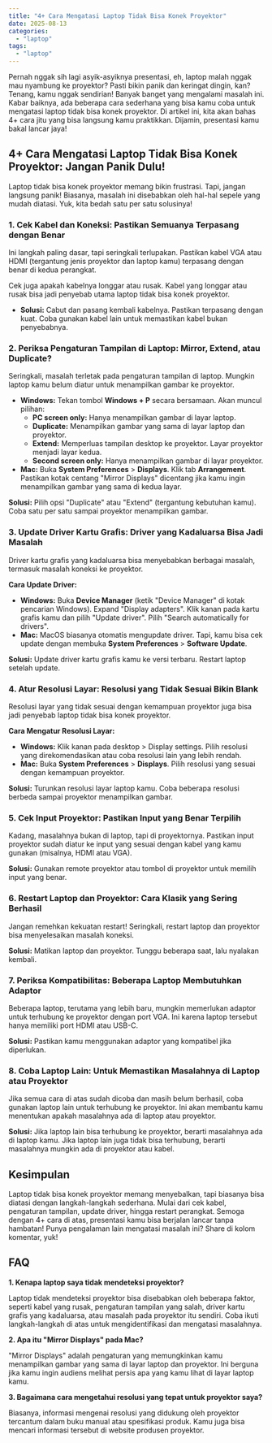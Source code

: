 ```yaml
---
title: "4+ Cara Mengatasi Laptop Tidak Bisa Konek Proyektor"
date: 2025-08-13
categories: 
  - "laptop"
tags: 
  - "laptop"
---
```


Pernah nggak sih lagi asyik-asyiknya presentasi, eh, laptop malah nggak mau nyambung ke proyektor? Pasti bikin panik dan keringat dingin, kan? Tenang, kamu nggak sendirian! Banyak banget yang mengalami masalah ini. Kabar baiknya, ada beberapa cara sederhana yang bisa kamu coba untuk mengatasi laptop tidak bisa konek proyektor. Di artikel ini, kita akan bahas 4+ cara jitu yang bisa langsung kamu praktikkan. Dijamin, presentasi kamu bakal lancar jaya!

## 4+ Cara Mengatasi Laptop Tidak Bisa Konek Proyektor: Jangan Panik Dulu!

Laptop tidak bisa konek proyektor memang bikin frustrasi. Tapi, jangan langsung panik! Biasanya, masalah ini disebabkan oleh hal-hal sepele yang mudah diatasi. Yuk, kita bedah satu per satu solusinya!

### 1\. Cek Kabel dan Koneksi: Pastikan Semuanya Terpasang dengan Benar

Ini langkah paling dasar, tapi seringkali terlupakan. Pastikan kabel VGA atau HDMI (tergantung jenis proyektor dan laptop kamu) terpasang dengan benar di kedua perangkat.

Cek juga apakah kabelnya longgar atau rusak. Kabel yang longgar atau rusak bisa jadi penyebab utama laptop tidak bisa konek proyektor.

- **Solusi:** Cabut dan pasang kembali kabelnya. Pastikan terpasang dengan kuat. Coba gunakan kabel lain untuk memastikan kabel bukan penyebabnya.

### 2\. Periksa Pengaturan Tampilan di Laptop: Mirror, Extend, atau Duplicate?

Seringkali, masalah terletak pada pengaturan tampilan di laptop. Mungkin laptop kamu belum diatur untuk menampilkan gambar ke proyektor.

- **Windows:** Tekan tombol **Windows + P** secara bersamaan. Akan muncul pilihan:
    - **PC screen only:** Hanya menampilkan gambar di layar laptop.
    - **Duplicate:** Menampilkan gambar yang sama di layar laptop dan proyektor.
    - **Extend:** Memperluas tampilan desktop ke proyektor. Layar proyektor menjadi layar kedua.
    - **Second screen only:** Hanya menampilkan gambar di layar proyektor.
- **Mac:** Buka **System Preferences** > **Displays**. Klik tab **Arrangement**. Pastikan kotak centang "Mirror Displays" dicentang jika kamu ingin menampilkan gambar yang sama di kedua layar.

**Solusi:** Pilih opsi "Duplicate" atau "Extend" (tergantung kebutuhan kamu). Coba satu per satu sampai proyektor menampilkan gambar.

### 3\. Update Driver Kartu Grafis: Driver yang Kadaluarsa Bisa Jadi Masalah

Driver kartu grafis yang kadaluarsa bisa menyebabkan berbagai masalah, termasuk masalah koneksi ke proyektor.

**Cara Update Driver:**

- **Windows:** Buka **Device Manager** (ketik "Device Manager" di kotak pencarian Windows). Expand "Display adapters". Klik kanan pada kartu grafis kamu dan pilih "Update driver". Pilih "Search automatically for drivers".
- **Mac:** MacOS biasanya otomatis mengupdate driver. Tapi, kamu bisa cek update dengan membuka **System Preferences** > **Software Update**.

**Solusi:** Update driver kartu grafis kamu ke versi terbaru. Restart laptop setelah update.

### 4\. Atur Resolusi Layar: Resolusi yang Tidak Sesuai Bikin Blank

Resolusi layar yang tidak sesuai dengan kemampuan proyektor juga bisa jadi penyebab laptop tidak bisa konek proyektor.

**Cara Mengatur Resolusi Layar:**

- **Windows:** Klik kanan pada desktop > Display settings. Pilih resolusi yang direkomendasikan atau coba resolusi lain yang lebih rendah.
- **Mac:** Buka **System Preferences** > **Displays**. Pilih resolusi yang sesuai dengan kemampuan proyektor.

**Solusi:** Turunkan resolusi layar laptop kamu. Coba beberapa resolusi berbeda sampai proyektor menampilkan gambar.

### 5\. Cek Input Proyektor: Pastikan Input yang Benar Terpilih

Kadang, masalahnya bukan di laptop, tapi di proyektornya. Pastikan input proyektor sudah diatur ke input yang sesuai dengan kabel yang kamu gunakan (misalnya, HDMI atau VGA).

**Solusi:** Gunakan remote proyektor atau tombol di proyektor untuk memilih input yang benar.

### 6\. Restart Laptop dan Proyektor: Cara Klasik yang Sering Berhasil

Jangan remehkan kekuatan restart! Seringkali, restart laptop dan proyektor bisa menyelesaikan masalah koneksi.

**Solusi:** Matikan laptop dan proyektor. Tunggu beberapa saat, lalu nyalakan kembali.

### 7\. Periksa Kompatibilitas: Beberapa Laptop Membutuhkan Adaptor

Beberapa laptop, terutama yang lebih baru, mungkin memerlukan adaptor untuk terhubung ke proyektor dengan port VGA. Ini karena laptop tersebut hanya memiliki port HDMI atau USB-C.

**Solusi:** Pastikan kamu menggunakan adaptor yang kompatibel jika diperlukan.

### 8\. Coba Laptop Lain: Untuk Memastikan Masalahnya di Laptop atau Proyektor

Jika semua cara di atas sudah dicoba dan masih belum berhasil, coba gunakan laptop lain untuk terhubung ke proyektor. Ini akan membantu kamu menentukan apakah masalahnya ada di laptop atau proyektor.

**Solusi:** Jika laptop lain bisa terhubung ke proyektor, berarti masalahnya ada di laptop kamu. Jika laptop lain juga tidak bisa terhubung, berarti masalahnya mungkin ada di proyektor atau kabel.

## Kesimpulan

Laptop tidak bisa konek proyektor memang menyebalkan, tapi biasanya bisa diatasi dengan langkah-langkah sederhana. Mulai dari cek kabel, pengaturan tampilan, update driver, hingga restart perangkat. Semoga dengan 4+ cara di atas, presentasi kamu bisa berjalan lancar tanpa hambatan! Punya pengalaman lain mengatasi masalah ini? Share di kolom komentar, yuk!

## FAQ

**1\. Kenapa laptop saya tidak mendeteksi proyektor?**

Laptop tidak mendeteksi proyektor bisa disebabkan oleh beberapa faktor, seperti kabel yang rusak, pengaturan tampilan yang salah, driver kartu grafis yang kadaluarsa, atau masalah pada proyektor itu sendiri. Coba ikuti langkah-langkah di atas untuk mengidentifikasi dan mengatasi masalahnya.

**2\. Apa itu "Mirror Displays" pada Mac?**

"Mirror Displays" adalah pengaturan yang memungkinkan kamu menampilkan gambar yang sama di layar laptop dan proyektor. Ini berguna jika kamu ingin audiens melihat persis apa yang kamu lihat di layar laptop kamu.

**3\. Bagaimana cara mengetahui resolusi yang tepat untuk proyektor saya?**

Biasanya, informasi mengenai resolusi yang didukung oleh proyektor tercantum dalam buku manual atau spesifikasi produk. Kamu juga bisa mencari informasi tersebut di website produsen proyektor.
